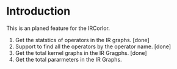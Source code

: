 # Introduction

This is an planed feature for the IRCorlor.

1. Get the statstics of operators in the IR graphs. [done]
2. Support to find all the operators by the operator name. [done]
3. Get the total kernel graphs in the IR Gragphs. [done]
4. Get the total pararmeters in the IR Graphs.